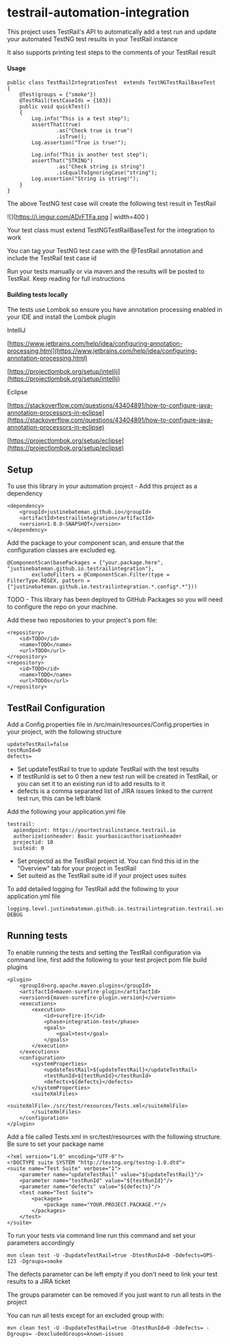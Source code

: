 # testrail-automation-integration

This project uses TestRail's API to automatically add a test run and update your automated TestNG test results in your TestRail instance

It also supports printing test steps to the comments of your TestRail result

#### Usage

```
public class TestRailIntegrationTest  extends TestNGTestRailBaseTest
{
    @Test(groups = {"smoke"})
    @TestRail(testCaseIds = {103})
    public void quickTest()
    {
        Log.info("This is a test step");
        assertThat(true)
                .as("Check true is true")
                .isTrue();
        Log.assertion("True is true!");
        
        Log.info("This is another test step");
        assertThat("STRING")
                .as("Check string is string")
                .isEqualToIgnoringCase("string");
        Log.assertion("String is string!");
    }
}
```

The above TestNG test case will create the following test result in TestRail

![](https://i.imgur.com/ADrFTFa.png | width=400 )

Your test class must extend TestNGTestRailBaseTest for the integration to work

You can tag your TestNG test case with the @TestRail annotation and include the TestRail test case id

Run your tests manually or via maven and the results will be posted to TestRail. Keep reading for full instructions

#### Building tests locally
The tests use Lombok so ensure you have annotation processing enabled in your IDE and install the Lombok plugin

IntelliJ

[https://www.jetbrains.com/help/idea/configuring-annotation-processing.html](https://www.jetbrains.com/help/idea/configuring-annotation-processing.html)

[https://projectlombok.org/setup/intellij](https://projectlombok.org/setup/intellij)

Eclipse

[https://stackoverflow.com/questions/43404891/how-to-configure-java-annotation-processors-in-eclipse](https://stackoverflow.com/questions/43404891/how-to-configure-java-annotation-processors-in-eclipse)

[https://projectlombok.org/setup/eclipse](https://projectlombok.org/setup/eclipse)

## Setup
To use this library in your automation project - Add this project as a dependency
```
<dependency>
    <groupId>justinebateman.github.io</groupId>
    <artifactId>testrailintegration</artifactId>
    <version>1.0.0-SNAPSHOT</version>
</dependency>
```

Add the package to your component scan, and ensure that the configuration classes are excluded eg.

```
@ComponentScan(basePackages = {"your.package.here", "justinebateman.github.io.testrailintegration"},
        excludeFilters = @ComponentScan.Filter(type = FilterType.REGEX, pattern = {"justinebateman.github.io.testrailintegration.*.config*.*"}))
```

TODO - This library has been deployed to GitHub Packages so you will need to configure the repo on your machine.

Add these two repositories to your project's pom file:

```
<repository>
    <id>TODO</id>
    <name>TODO</name>
    <url>TODO</url>
</repository>
<repository>
    <id>TODO</id>
    <name>TODO</name>
    <url>TODOs</url>
</repository>
```

## TestRail Configuration
Add a Config.properties file in /src/main/resources/Config.properties in your project, with the following structure

```
updateTestRail=false
testRunId=0
defects=
```

- Set updateTestRail to true to update TestRail with the test results
- If testRunId is set to 0 then a new test run will be created in TestRail, or you can set it to an existing run id to add results to it
- defects is a comma separated list of JIRA issues linked to the current test run, this can be left blank

Add the following your application.yml file

```
testrail:
  apiendpoint: https://yourtestrailinstance.testrail.io
  authorizationheader: Basic yourbasicauthorisationheader
  projectid: 10
  suiteid: 0
```

- Set projectid as the TestRail project id. You can find this id in the "Overview" tab for your project in TestRail
- Set suiteid as the TestRail suite id if your project uses suites

To add detailed logging for TestRail add the following to your application.yml file

```
logging.level.justinebateman.github.io.testrailintegration.testrail.service: DEBUG
```

## Running tests

To enable running the tests and setting the TestRail configuration via command line, first add the following to your test project pom file build plugins

```
<plugin>
    <groupId>org.apache.maven.plugins</groupId>
    <artifactId>maven-surefire-plugin</artifactId>
    <version>${maven-surefire-plugin.version}</version>
    <executions>
        <execution>
            <id>surefire-it</id>
            <phase>integration-test</phase>
            <goals>
                <goal>test</goal>
            </goals>
        </execution>
    </executions>
    <configuration>
        <systemProperties>
            <updateTestRail>${updateTestRail}</updateTestRail>
            <testRunId>${testRunId}</testRunId>
            <defects>${defects}</defects>
        </systemProperties>
        <suiteXmlFiles>
            <suiteXmlFile>./src/test/resources/Tests.xml</suiteXmlFile>
        </suiteXmlFiles>
    </configuration>
</plugin>
```

Add a file called Tests.xml in src/test/resources with the following structure. Be sure to set your package name


```
<?xml version="1.0" encoding="UTF-8"?>
<!DOCTYPE suite SYSTEM "http://testng.org/testng-1.0.dtd">
<suite name="Test Suite" verbose="1">
    <parameter name="updateTestRail" value="${updateTestRail}"/>
    <parameter name="testRunId" value="${testRunId}"/>
    <parameter name="defects" value="${defects}"/>
    <test name="Test Suite">
        <packages>
            <package name="YOUR.PROJECT.PACKAGE.*"/>
        </packages>
    </test>
</suite>
```


To run your tests via command line run this command and set your parameters accordingly

```
mvn clean test -U -DupdateTestRail=true -DtestRunId=0 -Ddefects=OPS-123 -Dgroups=smoke
```

The defects parameter can be left empty if you don't need to link your test results to a JIRA ticket

The groups parameter can be removed if you just want to run all tests in the project

You can run all tests except for an excluded group with:

```
mvn clean test -U -DupdateTestRail=true -DtestRunId=0 -Ddefects= -Dgroups= -DexcludedGroups=known-issues
```